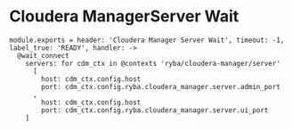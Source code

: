 
# Cloudera ManagerServer Wait

    module.exports = header: 'Cloudera Manager Server Wait', timeout: -1, label_true: 'READY', handler: ->
      @wait_connect
        servers: for cdm_ctx in @contexts 'ryba/cloudera-manager/server'
          [
            host: cdm_ctx.config.host
            port: cdm_ctx.config.ryba.cloudera_manager.server.admin_port
          ,
            host: cdm_ctx.config.host
            port: cdm_ctx.config.ryba.cloudera_manager.server.ui_port
        ]
